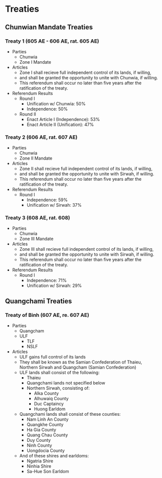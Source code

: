 # Treaties

## Chunwian Mandate Treaties

### Treaty 1 (605 AE - 606 AE, rat. 605 AE)

* Parties
    * Chunwia
    * Zone I Mandate
* Articles
    * Zone I shall recieve full independent control of its lands, if willing,
    * and shall be granted the opportunity to unite with Chunwia, if willing.
    * This referendum shall occur no later than five years after the ratification of the treaty.
* Referendum Results
    * Round I
        - Unification w/ Chunwia: 50%
        - Independence: 50%
    * Round II
        - Enact Article I (Independence): 53%
        - Enact Article II (Unification): 47%

### Treaty 2 (606 AE, rat. 607 AE)

* Parties
    * Chunwia
    * Zone II Mandate
* Articles
    * Zone II shall recieve full independent control of its lands, if willing,
    * and shall be granted the opportunity to unite with Sirwah, if willing.
    * This referendum shall occur no later than five years after the ratification of the treaty.
* Referendum Results
    * Round I
        - Independence: 59%
        - Unification w/ Sirwah: 37%
        
### Treaty 3 (608 AE, rat. 608)

* Parties
    * Chunwia
    * Zone III Mandate
* Articles
    * Zone III shall recieve full independent control of its lands, if willing,
    * and shall be granted the opportunity to unite with Sirwah, if willing.
    * This referendum shall occur no later than five years after the ratification of the treaty.
* Referendum Results
    * Round I
        - Independence: 71%
        - Unification w/ Sirwah: 29%

## Quangchami Treaties

### Treaty of Binh (607 AE, re. 607 AE)

* Parties
    * Quangcham
    * ULF
        - TLF
        - NSLF
* Articles
    * ULF gains full control of its lands
    * They shall be known as the Samian Confederation of Thaieu, Northern Sirwah and Quangcham (Samian Confederation)
    * ULF lands shall consist of the following:
        - Thaieu
        - Quangchami lands not specified below
        * Northern Sirwah, consisting of:
            - Alka County
            - Alhuwaiq County
            - Duc Captaincy
            - Huong Earldom
    * Quangchami lands shall consist of these counties:
        - Nam Linh An County
        - Quangkhe County
        - Ha Gia County
        - Quang Chau County
        - Duy County
        - Ninh County
        - Uongdocia County
    * And of these shires and earldoms:
        - Ngatria Shire
        - Ninhia Shire
        - Sa-Hue Son Earldom
    
